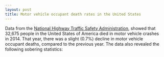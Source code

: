 ```yaml
---
layout: post
title: Motor vehicle occupant death rates in the United States
---
```


Data from the [National Highway Traffic Safety Administration](https://www.nhtsa.gov/), showed that 32,675 people in the United States of America died in motor vehicle crashes in 2014. That year, there was a slight (0.7%) decline in motor vehicle occupant deaths, compared to the previous year. The data also revealed the following sobering statistics:

